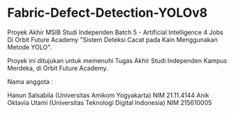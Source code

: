 # Fabric-Defect-Detection-YOLOv8
Proyek Akhir MSIB Studi Independen Batch 5 - Artificial Intelligence 4 Jobs Di Orbit Future Academy "Sistem Deteksi Cacat pada Kain Menggunakan Metode YOLO".

Proyek ini ditujukan untuk memenuhi Tugas Akhir Studi Independen Kampus Merdeka, di Orbit Future Academy.

Nama anggota :

Hanun Salsabila (Universitas Amikom Yogyakarta) NIM 21.11.4144
Anik Oktavia Utami (Universitas Teknologi Digital Indonesia) NIM 215610005
